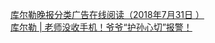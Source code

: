   
[库尔勒晚报分类广告在线阅读（2018年7月31日 ）](http://www.dianyue.me/archives/674/bqtxrb9zikh5c35p/)  
[库尔勒 | 老师没收手机！爷爷“护孙心切”报警！](http://www.dianyue.me/archives/367/gr2uyky8seu3oroz/)